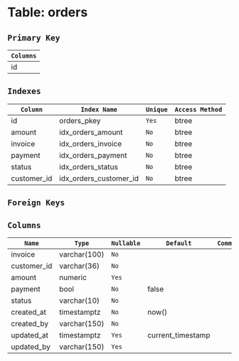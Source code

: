 # Table: orders

## `Primary Key`

| `Columns`    |
| ------------ |
| id           |

## `Indexes`
| `Column`         | `Index Name`                                 | `Unique`   | `Access Method`     |
| ---------------- | -------------------------------------------- | ---------- | ------------------- |
| id               | orders_pkey                                  | `Yes`      | btree               |
| amount           | idx_orders_amount                            | `No`       | btree               |
| invoice          | idx_orders_invoice                           | `No`       | btree               |
| payment          | idx_orders_payment                           | `No`       | btree               |
| status           | idx_orders_status                            | `No`       | btree               |
| customer_id      | idx_orders_customer_id                       | `No`       | btree               |



## `Foreign Keys`

## `Columns`

| `Name`         | `Type`                                 | `Nullable` | `Default`           | `Comment`            |
| -------------- | -------------------------------------- | ---------- | ------------------- | -------------------- |
| invoice        | varchar(100)                           | `No`       |                     |                      |
| customer_id    | varchar(36)                            | `No`       |                     |                      |
| amount         | numeric                                | `Yes`      |                     |                      |
| payment        | bool                                   | `No`       | false               |                      |
| status         | varchar(10)                            | `No`       |                     |                      |
| created_at     | timestamptz                            | `No`       | now()               |                      |
| created_by     | varchar(150)                           | `No`       |                     |                      |
| updated_at     | timestamptz                            | `Yes`      | current_timestamp   |                      |
| updated_by     | varchar(150)                           | `Yes`      |                     |                      |